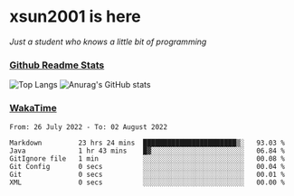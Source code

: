 # xsun2001 is here

*Just a student who knows a little bit of programming*

### [Github Readme Stats](https://github.com/anuraghazra/github-readme-stats)

![Top Langs](https://github-readme-stats.vercel.app/api/top-langs/?username=xsun2001&layout=compact&theme=radical) ![Anurag's GitHub stats](https://github-readme-stats.vercel.app/api?username=xsun2001&show_icons=true&theme=radical)

### [WakaTime](https://wakatime.com)

<!--START_SECTION:waka-->

```text
From: 26 July 2022 - To: 02 August 2022

Markdown         23 hrs 24 mins  ███████████████████████▒░   93.03 %
Java             1 hr 43 mins    █▓░░░░░░░░░░░░░░░░░░░░░░░   06.84 %
GitIgnore file   1 min           ░░░░░░░░░░░░░░░░░░░░░░░░░   00.08 %
Git Config       0 secs          ░░░░░░░░░░░░░░░░░░░░░░░░░   00.04 %
Git              0 secs          ░░░░░░░░░░░░░░░░░░░░░░░░░   00.01 %
XML              0 secs          ░░░░░░░░░░░░░░░░░░░░░░░░░   00.00 %
```

<!--END_SECTION:waka-->
